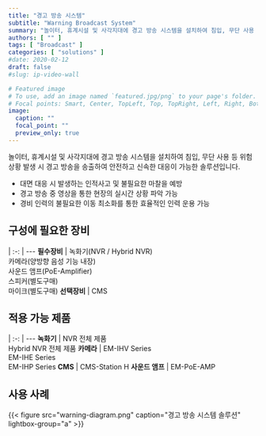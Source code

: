 ```yaml
---
title: "경고 방송 시스템"
subtitle: "Warning Broadcast System"
summary: "놀이터, 휴계시설 및 사각지대에 경고 방송 시스템을 설치하여 침입, 무단 사용 등 위험 상황 발생 시 경고 방송을 송출하여 안전하고 신속한 대응이 가능한 솔루션입니다."
authors: [ "" ]
tags: [ "Broadcast" ]
categories: [ "solutions" ]
#date: 2020-02-12
draft: false
#slug: ip-video-wall

# Featured image
# To use, add an image named `featured.jpg/png` to your page's folder.
# Focal points: Smart, Center, TopLeft, Top, TopRight, Left, Right, BottomLeft, Bottom, BottomRight.
image:
  caption: ""
  focal_point: ""
  preview_only: true
---
```


놀이터, 휴계시설 및 사각지대에 경고 방송 시스템을 설치하여 침입, 무단 사용 등 위험 상황 발생 시 경고 방송을 송출하여 안전하고 신속한 대응이 가능한 솔루션입니다.

- 대면 대응 시 발생하는 인적사고 및 불필요한 마찰을 예방
- 경고 방송 중 영상을 통한 현장의 실시간 상황 파악 가능
- 경비 인력의 불필요한 이동 최소화를 통한 효율적인 인력 운용 가능

<div class="container">
<div class="row">
<div class="col-12 col-sm-6 pl-0">

## 구성에 필요한 장비

|
:-: | ---
**필수장비** | 녹화기(NVR / Hybrid NVR)<br>카메라(양방향 음성 기능 내장)<br>사운드 앰프(PoE-Amplifier)<br>스피커(별도구매)<br>마이크(별도구매)
**선택장비** | CMS

</div>
<div class="col-12 col-sm-6 pl-0">

## 적용 가능 제품

|
:-: | ---
**녹화기** | NVR 전체 제품<br>Hybrid NVR 전체 제품
**카메라** | EM-IHV Series<br>EM-IHE Series<br>EM-IHP Series
**CMS** | CMS-Station H
**사운드 앰프** | EM-PoE-AMP

</div>
</div>
</div>

## 사용 사례

{{< figure src="warning-diagram.png" caption="경고 방송 시스템 솔루션" lightbox-group="a" >}}
